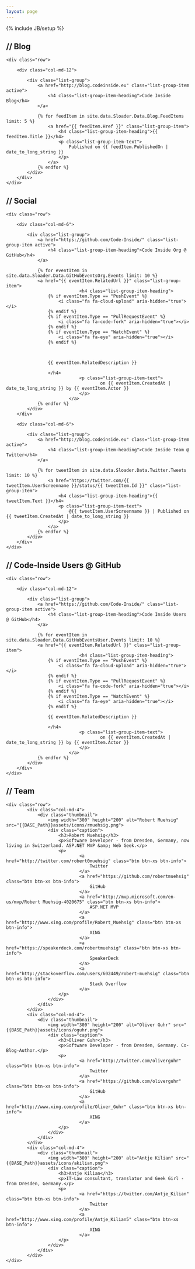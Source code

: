 ```yaml
---
layout: page
---
```

{% include JB/setup %}

<section>
    <h2><strong>//</strong> Blog</h2>

    <div class="row">

        <div class="col-md-12">

            <div class="list-group">
                <a href="http://blog.codeinside.eu" class="list-group-item active">
                    <h4 class="list-group-item-heading">Code Inside Blog</h4>
                </a>
				
				{% for feedItem in site.data.Sloader.Data.Blog.FeedItems limit: 5 %}
					<a href="{{ feedItem.Href }}" class="list-group-item">
                        <h4 class="list-group-item-heading">{{ feedItem.Title }}</h4>
                        <p class="list-group-item-text">
                            Published on {{ feedItem.PublishedOn | date_to_long_string }}
                        </p>
                    </a>
				{% endfor %}
            </div>
        </div>
    </div>
</section>

<section>
    <h2><strong>//</strong> Social</h2>

    <div class="row">

        <div class="col-md-6">

            <div class="list-group">
                <a href="https://github.com/Code-Inside/" class="list-group-item active">
                    <h4 class="list-group-item-heading">Code Inside Org @ GitHub</h4>
                </a>
				
				{% for eventItem in site.data.Sloader.Data.GitHubEventsOrg.Events limit: 10 %}
				<a href="{{ eventItem.RelatedUrl }}" class="list-group-item">
                        		<h4 class="list-group-item-heading">
					{% if eventItem.Type == "PushEvent" %}
						<i class="fa fa-cloud-upload" aria-hidden="true"></i>
					{% endif %}
					{% if eventItem.Type == "PullRequestEvent" %}
						<i class="fa fa-code-fork" aria-hidden="true"></i>
					{% endif %}
					{% if eventItem.Type == "WatchEvent" %}
						<i class="fa fa-eye" aria-hidden="true"></i>
					{% endif %}
					
					
					
					{{ eventItem.RelatedDescription }}
					
					</h4>
                        		<p class="list-group-item-text">
                            			on {{ eventItem.CreatedAt | date_to_long_string }} by {{ eventItem.Actor }}
                        		</p>
                    		</a>
				{% endfor %}
            </div>
        </div>
        
        <div class="col-md-6">

            <div class="list-group">
                <a href="http://blog.codeinside.eu" class="list-group-item active">
                    <h4 class="list-group-item-heading">Code Inside Team @ Twitter</h4>
                </a>
				
				{% for tweetItem in site.data.Sloader.Data.Twitter.Tweets limit: 10 %}
					<a href="https://twitter.com/{{ tweetItem.UserScreenname }}/status/{{ tweetItem.Id }}" class="list-group-item">
                        <h4 class="list-group-item-heading">{{ tweetItem.Text }}</h4>
                        <p class="list-group-item-text">
                            @{{ tweetItem.UserScreenname }} | Published on {{ tweetItem.CreatedAt | date_to_long_string }}
                        </p>
                    </a>
				{% endfor %}
            </div>
        </div>
    </div>
</section>

<section>
    <h2><strong>//</strong> Code-Inside Users @ GitHub</h2>

    <div class="row">

        <div class="col-md-12">

            <div class="list-group">
                <a href="https://github.com/Code-Inside/" class="list-group-item active">
                    <h4 class="list-group-item-heading">Code Inside Users @ GitHub</h4>
                </a>
				
				{% for eventItem in site.data.Sloader.Data.GitHubEventsUser.Events limit: 10 %}
				<a href="{{ eventItem.RelatedUrl }}" class="list-group-item">
                        		<h4 class="list-group-item-heading">
					{% if eventItem.Type == "PushEvent" %}
						<i class="fa fa-cloud-upload" aria-hidden="true"></i>
					{% endif %}
					{% if eventItem.Type == "PullRequestEvent" %}
						<i class="fa fa-code-fork" aria-hidden="true"></i>
					{% endif %}
					{% if eventItem.Type == "WatchEvent" %}
						<i class="fa fa-eye" aria-hidden="true"></i>
					{% endif %}
					
					{{ eventItem.RelatedDescription }}
					
					</h4>
                        		<p class="list-group-item-text">
                            			on {{ eventItem.CreatedAt | date_to_long_string }} by {{ eventItem.Actor }}
                        		</p>
                    		</a>
				{% endfor %}
            </div>
        </div>
    </div>
</section>

<section>
    <h2><strong>//</strong>&nbsp;Team</h2>

    <div class="row">
            <div class="col-md-4">
                <div class="thumbnail">
                    <img width="300" height="200" alt="Robert Muehsig" src="{{BASE_Path}}assets/icons/rmuehsig.png">
                    <div class="caption">
                        <h3>Robert Muehsig</h3>
                        <p>Software Developer - from Dresden, Germany, now living in Switzerland. ASP.NET MVP &amp; Web Geek.</p>
                        <p>
                                <a href="http://twitter.com/robert0muehsig" class="btn btn-xs btn-info">
                                    Twitter
                                </a>
                                <a href="https://github.com/robertmuehsig" class="btn btn-xs btn-info">
                                    GitHub
                                </a>
                                <a href="http://mvp.microsoft.com/en-us/mvp/Robert Muehsig-4020675" class="btn btn-xs btn-info">
                                    ASP.NET MVP
                                </a>
                                <a href="http://www.xing.com/profile/Robert_Muehsig" class="btn btn-xs btn-info">
                                    XING
                                </a>
                                <a href="https://speakerdeck.com/robertmuehsig" class="btn btn-xs btn-info">
                                    SpeakerDeck
                                </a>
                                <a href="http://stackoverflow.com/users/602449/robert-muehsig" class="btn btn-xs btn-info">
                                    Stack Overflow
                                </a>
                        </p>
                    </div>
                </div>
            </div>
            <div class="col-md-4">
                <div class="thumbnail">
                    <img width="300" height="200" alt="Oliver Guhr" src="{{BASE_Path}}assets/icons/oguhr.png">
                    <div class="caption">
                        <h3>Oliver Guhr</h3>
                        <p>Software Developer - from Dresden, Germany. Co-Blog-Author.</p>
                        <p>
                                <a href="http://twitter.com/oliverguhr" class="btn btn-xs btn-info">
                                    Twitter
                                </a>
                                <a href="https://github.com/oliverguhr" class="btn btn-xs btn-info">
                                    GitHub
                                </a>
                                <a href="http://www.xing.com/profile/Oliver_Guhr" class="btn btn-xs btn-info">
                                    XING
                                </a>
                        </p>
                    </div>
                </div>
            </div>
            <div class="col-md-4">
                <div class="thumbnail">
                    <img width="300" height="200" alt="Antje Kilian" src="{{BASE_Path}}assets/icons/akilian.png">
                    <div class="caption">
                        <h3>Antje Kilian</h3>
                        <p>IT-Law consultant, translator and Geek Girl - from Dresden, Germany.</p>
                        <p>
                                <a href="https://twitter.com/Antje_Kilian" class="btn btn-xs btn-info">
                                    Twitter
                                </a>
                                <a href="http://www.xing.com/profile/Antje_Kilian5" class="btn btn-xs btn-info">
                                    XING
                                </a>
                        </p>
                    </div>
                </div>
            </div>
    </div>
</section>
